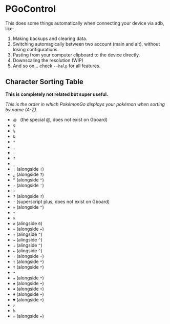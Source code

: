 PGoControl
==========

This does some things automatically when connecting your device via adb, like:

1. Making backups and clearing data.
2. Switching automagically between two account (main and alt), without losing configurations.
3. Pasting from your computer clipboard to the device directly.
4. Downscaling the resolution (WIP)
5. And so on... check `--help` for all features.



## Character Sorting Table

**This is completely not related but super useful.**

*This is the order in which PokémonGo displays your pokémon when sorting by name (A-Z}.*

- `꩜ ` (the special @, does not exist on Gboard)
- `$`
- `%`
- `&`
- `*`
- `,`
- `.`
- `?`
- `_`
- `¡` (alongside `!`)
- `¿` (alongside `?`)
- `“` (alongside `"`)
- `›` (alongside `'`)
- `+`
- `‽` (alongside `?`)
- `⁺` (superscript plus, does not exist on Gboard)
- `»` (alongside `"`)
- `÷`
- `×`
- `∅` (alingside `0`)
- `≈` (alongside `=`)
- `↑` (alingside `^`)
- `→` (alingside `^`)
- `↓` (alingside `^`)
- `←` (alingside `^`)
- `·` (alongside `-`)
- `†` (alongside `*`)
- `‡` (alongside `*`)
- `•`
- `★` (alongside `*`)
- `♠` (alongside `•`)
- `♦` (alongside `•`)
- `♣` (alongside `•`)
- `♥` (alongside `•`)
- `✓`
- `‰`
- `∞` (alongside `=`)